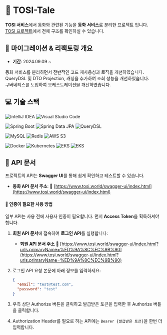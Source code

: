 # :rabbit: TOSI-Tale

**TOSI 서비스**에서 동화와 관련된 기능을 **동화 서비스**로 분리한 프로젝트 입니다.  
[TOSI 프로젝트](https://github.com/dykimHub/TOSI)에서 전체 구조를 확인하실 수 있습니다.

## 📅 마이그레이션 & 리팩토링 개요

- **기간**: 2024.09.09 ~

동화 서비스를 분리하면서 전반적인 코드 재사용성과 로직을 개선하였습니다.  
QueryDSL 및 DTO Projection, 캐싱을 추가하여 조회 성능을 개선하였습니다.  
쿠버네티스를 도입하여 오케스트레이션을 개선하였습니다.

## :computer: 기술 스택

![IntelliJ IDEA](https://img.shields.io/badge/IntelliJ%20IDEA-000000.svg?style=for-the-badge&logo=intellij-idea&logoColor=white)
![Visual Studio Code](https://img.shields.io/badge/Visual%20Studio%20Code-007ACC?style=for-the-badge&logo=Visual%20Studio%20Code&logoColor=white)

![Spring Boot](https://img.shields.io/badge/spring%20boot-%236DB33F.svg?style=for-the-badge&logo=springboot&logoColor=white)
![Spring Data JPA](https://img.shields.io/badge/Spring%20Data%20JPA-%236DB33F.svg?style=for-the-badge&logo=spring&logoColor=white)
![QueryDSL](https://img.shields.io/badge/QueryDSL-4C7ED6?style=for-the-badge&logo=spring&logoColor=white)

![MySQL](https://img.shields.io/badge/mysql-%2300f.svg?style=for-the-badge&logo=mysql&logoColor=white)
![Redis](https://img.shields.io/badge/Redis-%23DC382D.svg?style=for-the-badge&logo=redis&logoColor=white)
![AWS S3](https://img.shields.io/badge/AWS%20S3-%23FF9900.svg?style=for-the-badge&logo=amazons3&logoColor=white)

![Docker](https://img.shields.io/badge/Docker-%232496ED.svg?style=for-the-badge&logo=docker&logoColor=white)
![Kubernetes](https://img.shields.io/badge/kubernetes-%23326CE5.svg?style=for-the-badge&logo=kubernetes&logoColor=white)
![EKS](https://img.shields.io/badge/AWS%20EKS-%23FF9900.svg?style=for-the-badge&logo=amazoneks&logoColor=white)
![EKS](https://img.shields.io/badge/AWS%20route53-%23FF9900.svg?style=for-the-badge&logo=amazonroute53&logoColor=white)

## 📖 API 문서

프로젝트의 API는 **Swagger UI**를 통해 쉽게 확인하고 테스트할 수 있습니다.

- **동화 API 문서 주소**: 🔗 [https://www.tosi.world/swagger-ui/index.html](https://www.tosi.world/swagger-ui/index.html)

#### 🔐 인증이 필요한 사용 방법

일부 API는 사용 전에 사용자 인증이 필요합니다. 먼저 **Access Token**을 획득하셔야 합니다.

1. **회원 API 문서**에 접속하여 **로그인 API**를 실행합니다:

   - **회원 API 문서 주소** 🔗 [https://www.tosi.world/swagger-ui/index.html?urls.primaryName=%ED%9A%8C%EC%9B%90](https://www.tosi.world/swagger-ui/index.html?urls.primaryName=%ED%9A%8C%EC%9B%90)

2. 로그인 API 요청 본문에 아래 정보를 입력하세요:
   ```json
   {
     "email": "test@test.com",
     "password": "test"
   }
   ```
3. 우측 상단 Authorize 버튼을 클릭하고 발급받은 토큰을 입력한 후 Authorize 버틑을 클릭합니다.
4. Authorization Header를 필요로 하는 API에는 `Bearer {발급받은 토큰}`을 한번 더 입력합니다.
